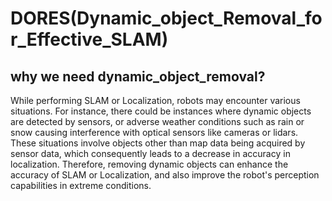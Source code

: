 # DORES(Dynamic_object_Removal_for_Effective_SLAM)

## why we need dynamic_object_removal?
While performing SLAM or Localization, robots may encounter various situations. 
For instance, there could be instances where dynamic objects are detected by sensors, or adverse weather conditions such as rain or snow causing interference with optical sensors like cameras or lidars. 
These situations involve objects other than map data being acquired by sensor data, which consequently leads to a decrease in accuracy in localization. 
Therefore, removing dynamic objects can enhance the accuracy of SLAM or Localization, and also improve the robot's perception capabilities in extreme conditions.
